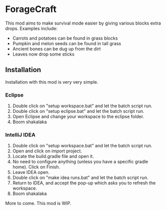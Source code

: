 # ForageCraft
This mod aims to make survival mode easier by giving various blocks extra drops.
Examples include:
- Carrots and potatoes can be found in grass blocks
- Pumpkin and melon seeds can be found in tall grass
- Ancient bones can be dug up from the dirt
- Leaves now drop some sticks

## Installation
Installation with this mod is very very simple.

### Eclipse
1. Double click on "setup workspace.bat" and let the batch script run.
2. Double click on "setup eclipse.bat" and let the batch script run.
3. Open Eclipse and change your workspace to the eclipse folder.
4. Boom shakalaka

### IntelliJ IDEA
1. Double click on "setup workspace.bat" and let the batch script run.
2. Open and click on import project.
3. Locate the build.gradle file and open it.
4. No need to configure anything (unless you have a specific gradle home). Click on Finish.
5. Leave IDEA open.
6. Double click on "make idea runs.bat" and let the batch script run.
7. Return to IDEA, and accept the pop-up which asks you to refresh the workspace.
8. Boom shakalaka

More to come. This mod is WIP.